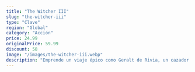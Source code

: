```yaml
---
title: "The Witcher III"
slug: "the-witcher-iii"
type: "Clave"
region: "Global"
category: "Acción"
price: 24.99
originalPrice: 59.99
discount: 58
image: "/images/the-witcher-iii.webp"
description: "Emprende un viaje épico como Geralt de Rivia, un cazador de monstruos profesional, en The Witcher III: Wild Hunt. En un continente plagado de horrores y conflictos, busca a Ciri, la niña de la profecía, mientras te enfrentas a la legendaria Cacería Salvaje. Tus decisiones morales y tus alianzas forjarán el destino de un mundo abierto masivo, lleno de criaturas temibles, intrigas políticas y personajes inolvidables."
---
```

